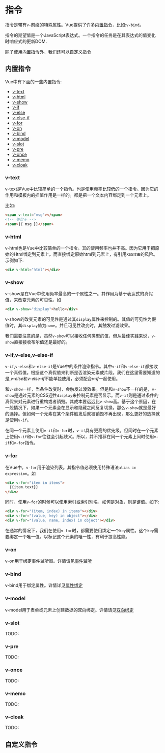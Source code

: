 # 指令

指令是带有`v-`前缀的特殊属性。Vue提供了许多[内置指令](#内置指令)，比如:`v-bind`。

指令的期望值是一个JavaScript表达式。一个指令的任务是在其表达式的值变化时响应式的更新DOM.

除了使用[内置指令](#内置指令)外，我们还可以[自定义指令](#自定义指令)

## 内置指令

Vue中有下面的一些内置指令:

- [v-text](#v-text)
- [v-html](#v-html)
- [v-show](#v-show)
- [v-if](#v-if)
- [v-else](#v-else)
- [v-else-if](#v-else-if)
- [v-for](#v-for)
- [v-on](#v-on)
- [v-bind](#v-bind)
- [v-model](#v-model)
- [v-slot](#v-slot)
- [v-pre](#v-pre)
- [v-once](#v-once)
- [v-memo](#v-memo)
- [v-cloak](#v-cloak)

### v-text

v-text是Vue中比较简单的一个指令。也是使用频率比较低的一个指令。因为它的作用和模板内的插值作用是一样的。都是把一个文本内容绑定到一个元素上。

比如:

```html
<span v-text="msg"></span>
<!-- 等价于 -->
<span>{{ msg }}</span>  
```

### v-html

v-html也是Vue中比较简单的一个指令。其的使用频率也并不高。因为它用于把原始的Html绑定到元素上。而直接绑定原始html到元素上，有引用`XSS攻击`的风险。示例如下:

```html
<div v-html="html"></div>
```

### v-show

v-show是在Vue中使用频率最高的一个属性之一。其作用为基于表达式的真假值，来改变元素的可见性。如

```html
<div v-show="display">hello</div>
```

v-show的改变元素的可见性是通过其`display`属性来控制的。其值的可见性为假值时，其`display`值为`none`。并且可见性改变时，其触发过滤效果。

我们需要注意的是，虽然`v-show`可以接收任何类型的值，但从最佳实践来说，`v-show`直接接收布尔值还是最好的。

### v-if,v-else,v-else-if

`v-if`,`v-else`和`v-else-if`是Vue中的条件渲染指令。其中`v-if`和`v-else-if`都接收一个真假值。根据这个真假值来判断是否渲染元素或片段。我们在这里需要知道的是,*v-else*和*v-else-if*不能单独使用，必须配合*v-if*一起使用。

和`v-show`一样，当条件改变时，会触发过渡效果。但是和`v-show`不一样的是，`v-show`是通过元素的CSS迎性`display`来控制元素是否显示。而`v-if`则是通过条件的真假来对元素进行重构或者销毁。其成本要远远比`v-show`高。基于这个原因，在一般情况下，如果一个元素会在显示和隐藏之间反复切换，那么`v-show`就是最好的选择。但如何一个元素在某个条件触发后就被销毁不再出现，那么更好的选择就是使用`v-if`。

在同一个元素上使用`v-if`和`v-for`时，`v-if`具有更高的优先级。但同时在一个元素上使用`v-if`和`v-for`往往会引起歧义。所以，并不推荐在同一个元素上同时使用`v-if`和`v-for`指令。

### v-for

在Vue中，`v-for`用于渲染列表。其指令值必须使用特殊语法`alias in expression`。如

```html
<div v-for="item in items">
  {{item.text}}
</div> 
```

同时，使用`v-for`的时候可以使用索引或索引别名，如何是对象，则是键值。如下:

```html
<div v-for="(item, index) in items"></div>
<div v-for="(value, key) in object"></div>
<div v-for="(value, name, index) in object"></div>
```

在通常的情况下，我们在使用`v-for`时，都需要使用绑定一个`key`属性。这个`key`需要绑定一个唯一值。以标记这个元素的唯一性，有利于提高性能。

### v-on

v-on用于绑定事件监听器。详情请见[事件监听](./event.md)

### v-bind

v-bind用于绑定属性。详情详见[属性绑定](./attr.md)

### v-model

v-model用于表单或元素上创建数据的双向绑定。详情请见[双向绑定](./model.md)

### v-slot

TODO:

### v-pre

TODO:

### v-once

TODO:

### v-memo

TODO:

### v-cloak

TODO:

## 自定义指令

